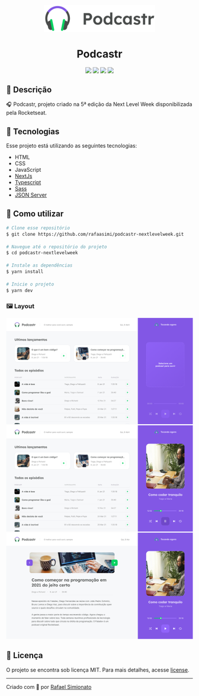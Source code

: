 <p align='center'><img width='300' src="./.github/logo_podcastr.png"/></p>
<h1 align='center'>Podcastr</h1>
<p align='center'>
<img src="https://img.shields.io/github/repo-size/rafaasimi/podcastr-nextlevelweek?color=04D361">
<img src="https://img.shields.io/github/languages/count/rafaasimi/podcastr-nextlevelweek?color=04D361">
<img src="https://img.shields.io/github/last-commit/rafaasimi/podcastr-nextlevelweek?color=04D361">
<img src="https://img.shields.io/github/license/rafaasimi/podcastr-nextlevelweek?color=04D361">
</p>

## 🔖 Descrição
<p>🎧 Podcastr, projeto criado na 5ª edição da Next Level Week disponibilizada pela Rocketseat.<p>

## 🚀 Tecnologias
Esse projeto está utilizando as seguintes tecnologias:
- HTML
- CSS
- JavaScript
- [NextJs](https://nextjs.org/)
- [Typescript](https://www.typescriptlang.org/)
- [Sass](https://sass-lang.com/)
- [JSON Server](https://github.com/typicode/json-server)


## 🎲 Como utilizar
```bash
# Clone esse repositório
$ git clone https://github.com/rafaasimi/podcastr-nextlevelweek.git

# Navegue até o repositório do projeto
$ cd podcastr-nextlevelweek

# Instale as dependências
$ yarn install

# Inicie o projeto
$ yarn dev
```

<h3>🖼 Layout</h3>
<img src="/.github/home_nada_tocando.png">
<img src="/.github/home_tocando.png">
<img src="/.github/home_interno.png">

## 📝 Licença
<p>O projeto se encontra sob licença MIT. Para mais detalhes, acesse <a href='LICENSE'>license<a>.</p>

---
<p>Criado com 💙 por <a href='https://github.com/rafaasimi/' target='_blank'>Rafael Simionato</a></p>